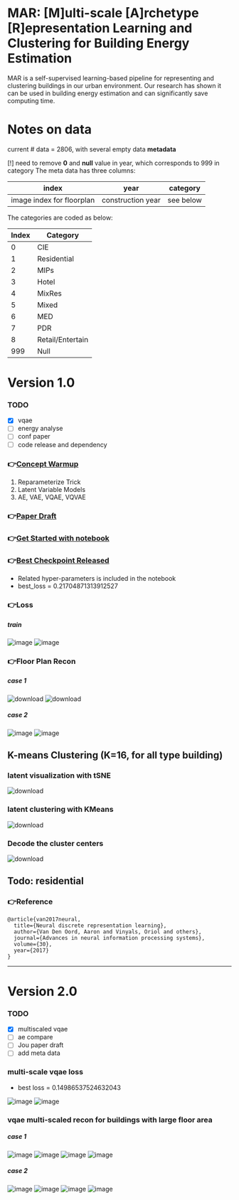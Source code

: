 # MAR: [M]ulti-scale [A]rchetype [R]epresentation Learning and Clustering for Building Energy Estimation
MAR is a self-supervised learning-based pipeline for representing and clustering buildings in our urban environment. Our research has shown it can be used in building energy estimation and can significantly save computing time.

# Notes on data
current # data = 2806, with several empty data
<b>metadata</b>  

[!] need to remove <b>0</b> and <b>null</b> value in year, which corresponds to 999 in category
The meta data has three columns:



|index|year|category|
| ------------- | ------------- |---|
|image index for floorplan|construction year|see below|


The categories are coded as below:

| Index | Category |
| ------------- | ------------- |
|0|CIE|
|1|Residential|
|2|MIPs|
|3|Hotel|
|4|MixRes|
|5|Mixed|
|6|MED|
|7|PDR|
|8|Retail/Entertain|
|999|Null|

# Version 1.0
### TODO
- [x] vqae
- [ ] energy analyse
- [ ] conf paper
- [ ] code release and dependency

### 👉[Concept Warmup](https://github.com/ZixunHuang1997/VQVAE-Archetype/blob/main/review-generative-sol.pdf)
1. Reparameterize Trick
2. Latent Variable Models
3. AE, VAE, VQAE, VQVAE


### 👉[Paper Draft](https://docs.google.com/document/d/1ge4OY-r1BiU2jtaeFwXgkGBtqrn0BLNq0VhEswCeo_Y/edit?usp=sharing)

### 👉[Get Started with notebook](https://github.com/ZixunHuang1997/VQVAE-Archetype/blob/main/train.ipynb)

### 👉[Best Checkpoint Released](https://github.com/ZixunHuang1997/VQVAE-Archetype/tree/main/best_checkpoint)
- Related hyper-parameters is included in the notebook
- best_loss = 0.21704871313912527

### 👉Loss
##### train
![image](https://github.com/ZixunHuang1997/VQVAE-Archetype/assets/106426767/4c672a49-da2f-4157-bbfb-9d74de229ebc)
![image](https://github.com/ZixunHuang1997/VQVAE-Archetype/assets/106426767/b8b03c4c-3066-410e-b958-60db297fe3d4)

### 👉Floor Plan Recon
##### case 1
![download](https://github.com/ZixunHuang1997/VQVAE-Archetype/assets/106426767/027d137d-6c23-46ec-809a-39c0f3b67e71)
![download](https://github.com/ZixunHuang1997/VQVAE-Archetype/assets/106426767/8ff2786b-83b7-4391-a528-66210b659e47)
##### case 2
![image](https://github.com/ZixunHuang1997/VQVAE-Archetype/assets/106426767/95b3e876-120d-41a3-9d94-7a49f562512a)
![image](https://github.com/ZixunHuang1997/VQVAE-Archetype/assets/106426767/5d688ebe-b08d-44ea-b8df-33464c6a7fba)

## K-means Clustering (K=16, for all type building)
### latent visualization with tSNE
![download](https://github.com/ZixunHuang1997/VQVAE-Archetype/assets/106426767/4691db79-58d8-4d50-ac99-5b57d3e3224a)
### latent clustering with KMeans
![download](https://github.com/ZixunHuang1997/VQVAE-Archetype/assets/106426767/a070de53-23dc-4efa-aeb8-8c30ee306f9a)
### Decode the cluster centers
![download](https://github.com/ZixunHuang1997/VQVAE-Archetype/assets/106426767/9699aeea-d2ff-451f-a8e4-761fd527d381)

## Todo: residential

### 👉Reference
```
@article{van2017neural,
  title={Neural discrete representation learning},
  author={Van Den Oord, Aaron and Vinyals, Oriol and others},
  journal={Advances in neural information processing systems},
  volume={30},
  year={2017}
}
```

---
# Version 2.0
### TODO
- [x] multiscaled vqae
- [ ] ae compare
- [ ] Jou paper draft
- [ ] add meta data

### multi-scale vqae loss
- best loss = 0.14986537524632043

![image](https://github.com/ZixunHuang1997/VQVAE-Archetype/assets/106426767/b916ff8a-be6f-4516-993f-1a1d86f2cecd)
![image](https://github.com/ZixunHuang1997/VQVAE-Archetype/assets/106426767/95f12321-cb38-4d5f-b07e-eba199fdb6e3)

### vqae multi-scaled recon for buildings with large floor area
##### case 1
![image](https://github.com/ZixunHuang1997/VQVAE-Archetype/assets/106426767/1f805e21-cbf2-41bd-aada-6eaa3bb14c81)
![image](https://github.com/ZixunHuang1997/VQVAE-Archetype/assets/106426767/16e75f2e-e331-4453-9426-00bde4bd66e1)
![image](https://github.com/ZixunHuang1997/VQVAE-Archetype/assets/106426767/0f116e39-352f-4547-9b23-1def423d47fa)
![image](https://github.com/ZixunHuang1997/VQVAE-Archetype/assets/106426767/80bbd429-7ab4-4c11-a359-002e1357705b)
##### case 2
![image](https://github.com/ZixunHuang1997/VQVAE-Archetype/assets/106426767/3fa96413-2144-4730-881c-0b3ff319cb2c)
![image](https://github.com/ZixunHuang1997/VQVAE-Archetype/assets/106426767/1f1ea28a-b48c-4c63-9910-9e82c2c5a6bf)
![image](https://github.com/ZixunHuang1997/VQVAE-Archetype/assets/106426767/87199321-1486-43cf-b790-b03d88b58d71)
![image](https://github.com/ZixunHuang1997/VQVAE-Archetype/assets/106426767/853063a0-9487-464f-8325-41f8f31b42c7)




